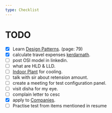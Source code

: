 ```yaml
---
type: Checklist
---
```


# TODO

- [x] Learn [Design Patterns](/Personal/DesignPattern/Introduction.md). (page: 79)
- [x] calculate travel expenses [kerdarnath](./Misc/Tour/Kedarnath.md).
- [ ] post OSI model in linkedin.
- [ ] what are HLD & LLD.
- [ ] [Indoor Plant](./Misc/IndoorPlant.md) for cooling.
- [ ] talk with sir about retension amount.
- [ ] create a meeting for test configuration panel.
- [ ] visit disha for my eye.
- [ ] complain letter to cesc
- [x] apply to [Companies](./Misc/Companies.md).
- [ ] Practise test from items mentioned in resume
